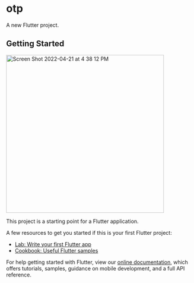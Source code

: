 # otp

A new Flutter project.

## Getting Started
<img width="425" alt="Screen Shot 2022-04-21 at 4 38 12 PM" src="https://user-images.githubusercontent.com/99236800/164607847-b5b70991-f54b-4340-bf48-9237931a2560.png">

This project is a starting point for a Flutter application.

A few resources to get you started if this is your first Flutter project:

- [Lab: Write your first Flutter app](https://flutter.dev/docs/get-started/codelab)
- [Cookbook: Useful Flutter samples](https://flutter.dev/docs/cookbook)

For help getting started with Flutter, view our
[online documentation](https://flutter.dev/docs), which offers tutorials,
samples, guidance on mobile development, and a full API reference.
